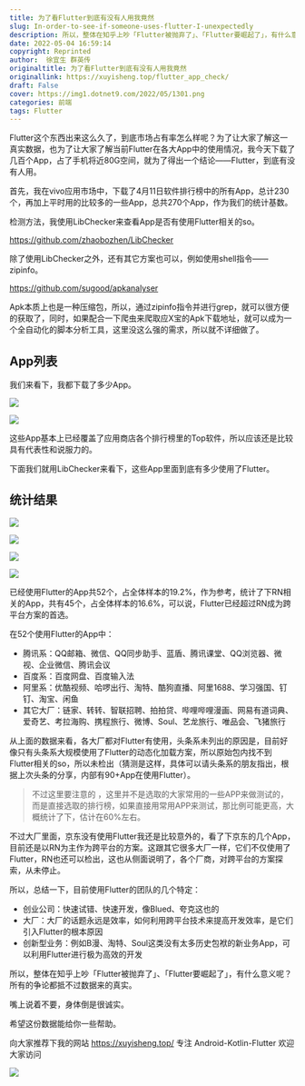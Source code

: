 ```yaml
---
title: 为了看Flutter到底有没有人用我竟然
slug: In-order-to-see-if-someone-uses-flutter-I-unexpectedly
description: 所以，整体在知乎上吵「Flutter被抛弃了」、「Flutter要崛起了」，有什么意义呢？所有的争论都抵不过数据来的真实。
date: 2022-05-04 16:59:14
copyright: Reprinted
author:  徐宜生 群英传
originaltitle: 为了看Flutter到底有没有人用我竟然
originallink: https://xuyisheng.top/flutter_app_check/
draft: False
cover: https://img1.dotnet9.com/2022/05/1301.png
categories: 前端
tags: Flutter
---
```


Flutter这个东西出来这么久了，到底市场占有率怎么样呢？为了让大家了解这一真实数据，也为了让大家了解当前Flutter在各大App中的使用情况，我今天下载了几百个App，占了手机将近80G空间，就为了得出一个结论——Flutter，到底有没有人用。

首先，我在vivo应用市场中，下载了4月11日软件排行榜中的所有App，总计230个，再加上平时用的比较多的一些App，总共270个App，作为我们的统计基数。

检测方法，我使用LibChecker来查看App是否有使用Flutter相关的so。

https://github.com/zhaobozhen/LibChecker

除了使用LibChecker之外，还有其它方案也可以，例如使用shell指令——zipinfo。

https://github.com/sugood/apkanalyser

Apk本质上也是一种压缩包，所以，通过zipinfo指令并进行grep，就可以很方便的获取了，同时，如果配合一下爬虫来爬取应X宝的Apk下载地址，就可以成为一个全自动化的脚本分析工具，这里没这么强的需求，所以就不详细做了。

## App列表

我们来看下，我都下载了多少App。

![](https://img1.dotnet9.com/2022/05/1301.png)

![](https://img1.dotnet9.com/2022/05/1302.png)

这些App基本上已经覆盖了应用商店各个排行榜里的Top软件，所以应该还是比较具有代表性和说服力的。

下面我们就用LibChecker来看下，这些App里面到底有多少使用了Flutter。

## 统计结果

![](https://img1.dotnet9.com/2022/05/1303.png)

![](https://img1.dotnet9.com/2022/05/1304.png)

![](https://img1.dotnet9.com/2022/05/1305.png)

![](https://img1.dotnet9.com/2022/05/1306.png)

已经使用Flutter的App共52个，占全体样本的19.2%，作为参考，统计了下RN相关的App，共有45个，占全体样本的16.6%，可以说，Flutter已经超过RN成为跨平台方案的首选。

在52个使用Flutter的App中：

- 腾讯系：QQ邮箱、微信、QQ同步助手、蓝盾、腾讯课堂、QQ浏览器、微视、企业微信、腾讯会议
- 百度系：百度网盘、百度输入法
- 阿里系：优酷视频、哈啰出行、淘特、酷狗直播、阿里1688、学习强国、钉钉、淘宝、闲鱼
- 其它大厂：链家、转转、智联招聘、拍拍贷、哔哩哔哩漫画、网易有道词典、爱奇艺、考拉海购、携程旅行、微博、Soul、艺龙旅行、唯品会、飞猪旅行

从上面的数据来看，各大厂都对Flutter有使用，头条系未列出的原因是，目前好像只有头条系大规模使用了Flutter的动态化加载方案，所以原始包内找不到Flutter相关的so，所以未检出（猜测是这样，具体可以请头条系的朋友指出，根据上次头条的分享，内部有90+App在使用Flutter）。

>不过这里要注意的 ，这里并不是选取的大家常用的一些APP来做测试的，而是直接选取的排行榜，如果直接用常用APP来测试，那比例可能更高，大概统计了下，估计在60%左右。

不过大厂里面，京东没有使用Flutter我还是比较意外的，看了下京东的几个App，目前还是以RN为主作为跨平台的方案。这跟其它很多大厂一样，它们不仅使用了Flutter，RN也还可以检出，这也从侧面说明了，各个厂商，对跨平台的方案探索，从未停止。

所以，总结一下，目前使用Flutter的团队的几个特定：

- 创业公司：快速试错、快速开发，像Blued、夸克这也的
- 大厂：大厂的话题永远是效率，如何利用跨平台技术来提高开发效率，是它们引入Flutter的根本原因
- 创新型业务：例如B漫、淘特、Soul这类没有太多历史包袱的新业务App，可以利用Flutter进行极为高效的开发

所以，整体在知乎上吵「Flutter被抛弃了」、「Flutter要崛起了」，有什么意义呢？所有的争论都抵不过数据来的真实。

嘴上说着不要，身体倒是很诚实。

希望这份数据能给你一些帮助。

向大家推荐下我的网站 https://xuyisheng.top/ 专注 Android-Kotlin-Flutter 欢迎大家访问

![](https://img1.dotnet9.com/2022/05/1307.png)